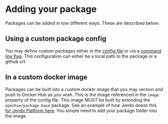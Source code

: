 # Adding your package

Packages can be added in tow different ways. These are described below.

## Using a custom package config

You may define custom packages either in the [config file](../config.md) or via a [command line flag](../cli.md). This configuration can either be a local path to the package or a github url.

## In a custom docker image

Packages can be built into a custom docker image that you may version and push to Docker Hub as you wish. This is the image referenced in the `image` property of the config file. This image MUST be built by extending the `openhie/package-base` package. See an example of how Jembi doesn this [for Jembi Platform here](https://github.com/jembi/platform/blob/main/Dockerfile#L1-L3). You simple need to add your package folder into the image.
